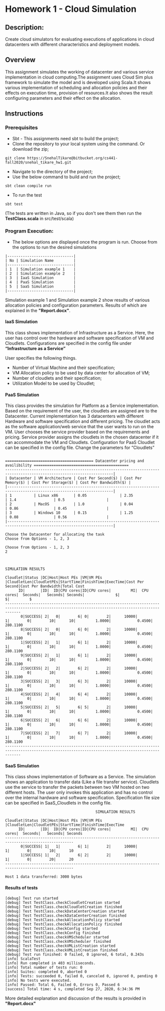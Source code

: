 # Homework 1 - Cloud Simulation
## Description: 
Create cloud simulators for evaluating executions of applications in cloud datacenters with different characteristics and deployment models.
## Overview
This assignment simulates the working of datacenter and various service implementation in cloud computing.The assignment
uses Cloud Sim plus framework to simulate the model and is developed using Scala.It shows various implementation
of scheduling and allocation policies and their effects on execution time, provision of resources.It also shows
the result configuring parameters and their effect on the allocation.

## Instructions
### Prerequisites
- Sbt - This assignments need sbt to build the project;
- Clone the repository to your local system
using the command. Or download the zip;
```
git clone https://SnehalTikare@bitbucket.org/cs441-fall2020/snehal_tikare_hw1.git
```
- Navigate to the directory of the project;
- Use the below command to build and run the project;
```
sbt clean compile run
```
- To run the test 
```
sbt test
```
(The tests are written in Java, so if you don't see them then run the **TestClass.scala** in  src/test/scala)

### Program Execution:

- The below options are displayed once the program is run.
Choose from the options to run the desired simulations
```
|------------------------------|
| No | Simulation Name         |
|------------------------------|
| 1  | Simulation example 1    |
| 2  | Simulation example 2    |
| 3  | IaaS Simulation         |
| 4  | PaaS Simulation         |
| 5  | SaaS Simulation         |
|------------------------------|

```

Simulation example 1 and Simulation example 2 show results of various allocation policies and configuration parameters.
Results of which are explained in the **"Report.docx"**.

#### IaaS Simulation
This class shows implementation of Infrastructure as a Service. Here, the user has control over the hardware and software specification of VM and Cloudlets. 
Configurations are specified in the config file under **“Infrastructure as a Service”**

User specifies the following things.

-  Number of Virtual Machine and their specification;
-  VM Allocation policy to be used by data center for allocation of VM;
-  Number of cloudlets and their specification;
-  Utilization Model to be used by Cloudlet;

#### PaaS Simulation
This class provides the simulation for Platform as a Service implementation. Based on the requirement of the user, the cloudlets are assigned are to the Datacenter. Current implementation has 3 datacenters with different Hardware and software specification and different pricing. The cloudlet acts as the software application/web service that the user wants to run on the VM. User chooses the service provider based on the requirements and pricing. Service provider assigns the cloudlets in the chosen datacenter if it can accommodate the VM and Cloudlets.
Configuration for PaaS Cloudlet can be specified in the config file. Change the parameters for “Cloudlets”
```
 
======================================== Datacenter pricing and availibility ===========================================
-----------------------------------------------------------------------------------------------------------------------|
| Datacenter | VM Architecture | Cost Per Second($) | Cost Per Memory($) | Cost Per Storage($) | Cost Per Bandwidth($) |
|----------------------------------------------------------------------------------------------------------------------|
| 1          | Linux x86       | 0.05               | 2.35               | 1.4                 | 0.5                   |
| 2          | MacOS           | 1.0                | 0.04               | 0.86                | 0.45                  |
| 3          | Windows 10      | 0.15               | 1.25               | 0.08                | 0.56                  |
|----------------------------------------------------------------------------------------------------------------------|
 
Choose the Datacenter for allocating the task 
Choose from Options - 1, 2, 3
```
```
Choose from Options - 1, 2, 3
2
```
```

                                                                SIMULATION RESULTS

Cloudlet|Status |DC|Host|Host PEs |VM|VM PEs   |CloudletLen|CloudletPEs|StartTime|FinishTime|ExecTime|Cost Per Second|Cost Per Bandwidth|Total Cost
      ID|       |ID|  ID|CPU cores|ID|CPU cores|         MI|  CPU cores|  Seconds|   Seconds| Seconds|              $|                 $|         $
---------------------------------------------------------------------------------------------------------------------------------------------------
       0|SUCCESS| 2|   0|        6| 0|        2|      10000|          1|        0|        10|      10|         1.0000|            0.4500|  280.1100
       8|SUCCESS| 2|   0|        6| 0|        2|      10000|          1|        0|        10|      10|         1.0000|            0.4500|  280.1100
       1|SUCCESS| 2|   1|        6| 1|        2|      10000|          1|        0|        10|      10|         1.0000|            0.4500|  280.1100
       9|SUCCESS| 2|   1|        6| 1|        2|      10000|          1|        0|        10|      10|         1.0000|            0.4500|  280.1100
       2|SUCCESS| 2|   2|        6| 2|        2|      10000|          1|        0|        10|      10|         1.0000|            0.4500|  280.1100
       3|SUCCESS| 2|   3|        6| 3|        2|      10000|          1|        0|        10|      10|         1.0000|            0.4500|  280.1100
       4|SUCCESS| 2|   4|        6| 4|        2|      10000|          1|        0|        10|      10|         1.0000|            0.4500|  280.1100
       5|SUCCESS| 2|   5|        6| 5|        2|      10000|          1|        0|        10|      10|         1.0000|            0.4500|  280.1100
       6|SUCCESS| 2|   6|        6| 6|        2|      10000|          1|        0|        10|      10|         1.0000|            0.4500|  280.1100
       7|SUCCESS| 2|   7|        6| 7|        2|      10000|          1|        0|        10|      10|         1.0000|            0.4500|  280.1100
---------------------------------------------------------------------------------------------------------------------------------------------------
```

#### SaaS Simulation
This class shows implementation of Software as a Service. The simulation shows an application to transfer data (Like a file transfer service). Cloudlets use the service to transfer the packets between two VM hosted on two different hosts. The user only invokes this application and has no control over the internal hardware and software specification. Specification file size can be specified in SaaS_Cloudlets in the config file.

```
                                         SIMULATION RESULTS

Cloudlet|Status |DC|Host|Host PEs |VM|VM PEs   |CloudletLen|CloudletPEs|StartTime|FinishTime|ExecTime
      ID|       |ID|  ID|CPU cores|ID|CPU cores|         MI|  CPU cores|  Seconds|   Seconds| Seconds
-----------------------------------------------------------------------------------------------------
       0|SUCCESS| 1|   1|        6| 1|        2|      10000|          1|        0|        10|      10
       1|SUCCESS| 1|   2|        6| 2|        2|      10000|          1|        0|        20|      20
-----------------------------------------------------------------------------------------------------

Host 1 data transferred: 3000 bytes 
```

#### Results of tests
```
[debug] Test run started
[debug] Test TestClass.checkCloudletCreation started
[debug] Test TestClass.checkCloudletCreation finished
[debug] Test TestClass.checkDataCenterCreation started
[debug] Test TestClass.checkDataCenterCreation finished
[debug] Test TestClass.checkAllocationPolicy started
[debug] Test TestClass.checkAllocationPolicy finished
[debug] Test TestClass.checkConfig started
[debug] Test TestClass.checkConfig finished
[debug] Test TestClass.checkVMScheduler started
[debug] Test TestClass.checkVMScheduler finished
[debug] Test TestClass.checkVMListCreation started
[debug] Test TestClass.checkVMListCreation finished
[debug] Test run finished: 0 failed, 0 ignored, 6 total, 0.243s
[info] ScalaTest
[info] Run completed in 403 milliseconds.
[info] Total number of tests run: 0
[info] Suites: completed 0, aborted 0
[info] Tests: succeeded 0, failed 0, canceled 0, ignored 0, pending 0
[info] No tests were executed.
[info] Passed: Total 6, Failed 0, Errors 0, Passed 6
[success] Total time: 4 s, completed Sep 27, 2020, 6:34:36 PM
```

More detailed explanation and discussion of the results is provided in **"Report.docx"**
